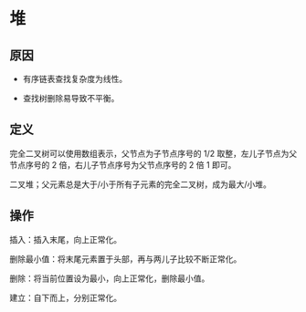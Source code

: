 # 堆

## 原因

* 有序链表查找复杂度为线性。

* 查找树删除易导致不平衡。

## 定义

完全二叉树可以使用数组表示，父节点为子节点序号的 1/2 取整，左儿子节点为父节点序号的 2 倍，右儿子节点序号为父节点序号的 2 倍 1 即可。

二叉堆；父元素总是大于/小于所有子元素的完全二叉树，成为最大/小堆。

## 操作

插入：插入末尾，向上正常化。

删除最小值：将末尾元素置于头部，再与两儿子比较不断正常化。

删除：将当前位置设为最小，向上正常化，删除最小值。

建立：自下而上，分别正常化。
